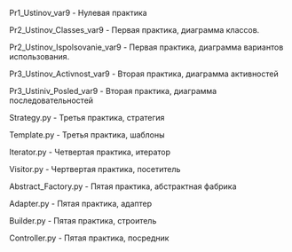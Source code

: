 Pr1_Ustinov_var9 - Нулевая практика

Pr2_Ustinov_Classes_var9 - Первая практика, диаграмма классов.

Pr2_Ustinov_Ispolsovanie_var9 - Первая практика, диаграмма вариантов использования.

Pr3_Ustinov_Activnost_var9 - Вторая практика, диаграмма активностей

Pr3_Ustiniv_Posled_var9 - Вторая практика, диаграмма последовательностей

Strategy.py - Третья практика, стратегия

Template.py - Третья практика, шаблоны

Iterator.py - Четвертая практика, итератор

Visitor.py - Чертвертая практика, посетитель

Abstract_Factory.py - Пятая практика, абстрактная фабрика

Adapter.py - Пятая практика, адаптер

Builder.py - Пятая практика, строитель

Controller.py - Пятая практика, посредник
